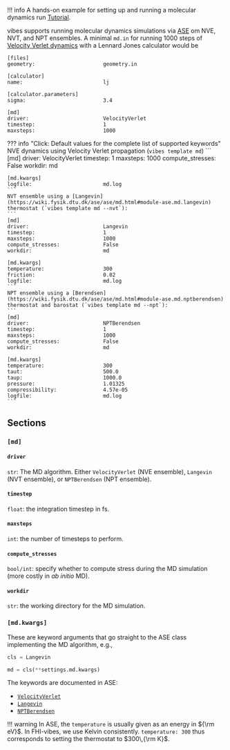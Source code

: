 !!! info
	A hands-on example for setting up and running a molecular dynamics run [Tutorial](../Tutorial/3_md.md).

vibes supports running molecular dynamics simulations via [ASE](https://wiki.fysik.dtu.dk/ase/ase/md.html#module-ase.md) om NVE, NVT, and NPT ensembles. A minimal `md.in` for running 1000 steps of [Velocity Verlet dynamics](https://wiki.fysik.dtu.dk/ase/ase/md.html#module-ase.md.verlet) with a Lennard Jones calculator would be

```fo
[files]
geometry:                      geometry.in

[calculator]
name:                          lj

[calculator.parameters]
sigma:                         3.4

[md]
driver:                        VelocityVerlet
timestep:                      1
maxsteps:                      1000
```

??? info "Click: Default values for the complete list of supported keywords"
	NVE dynamics using Velocity Verlet propagation (`vibes template md`)
    ```
    [md]
    driver:                        VelocityVerlet
    timestep:                      1
    maxsteps:                      1000
    compute_stresses:              False
    workdir:                       md

    [md.kwargs]
    logfile:                       md.log
    ```
    NVT ensemble using a [Langevin](https://wiki.fysik.dtu.dk/ase/ase/md.html#module-ase.md.langevin) thermostat (`vibes template md --nvt`):
    ```
    [md]
    driver:                        Langevin
    timestep:                      1
    maxsteps:                      1000
    compute_stresses:              False
    workdir:                       md

    [md.kwargs]
    temperature:                   300
    friction:                      0.02
    logfile:                       md.log
    ```
    NPT ensemble using a [Berendsen](https://wiki.fysik.dtu.dk/ase/ase/md.html#module-ase.md.nptberendsen) thermostat and barostat (`vibes template md --npt`):
    ```
    [md]
    driver:                        NPTBerendsen
    timestep:                      1
    maxsteps:                      1000
    compute_stresses:              False
    workdir:                       md

    [md.kwargs]
    temperature:                   300
    taut:                          500.0
    taup:                          1000.0
    pressure:                      1.01325
    compressibility:               4.57e-05
    logfile:                       md.log
    ```


## Sections

### `[md]`
#### `driver`
`str`:  The MD algorithm. Either `VelocityVerlet` (NVE ensemble), `Langevin` (NVT ensemble), or `NPTBerendsen` (NPT ensemble).

#### `timestep`

`float`: the integration timestep in fs.

#### `maxsteps`

`int`:  the number of timesteps to perform.

#### `compute_stresses`

`bool/int`: specify whether to compute stress during the MD simulation (more costly in _ab initio_ MD).

#### `workdir`

`str`: the working directory for the MD simulation.

### `[md.kwargs]`
These are keyword arguments  that go straight to the ASE class implementing the MD algorithm, e.g.,

```python
cls = Langevin

md = cls(**settings.md.kwargs)
```

The keywords are documented in ASE:

- [`VelocityVerlet`](https://wiki.fysik.dtu.dk/ase/ase/md.html#ase.md.verlet.VelocityVerlet)
- [`Langevin`](https://wiki.fysik.dtu.dk/ase/ase/md.html#ase.md.langevin.Langevin)
- [`NPTBerendsen`](https://wiki.fysik.dtu.dk/ase/ase/md.html#ase.md.nvtberendsen.NVTBerendsen)

!!! warning
	In ASE, the `temperature` is usually given as an energy in ${\rm eV}$. In FHI-vibes, we use Kelvin consistently. `temperature: 300` thus corresponds to setting the thermostat to $300\,{\rm K}$.